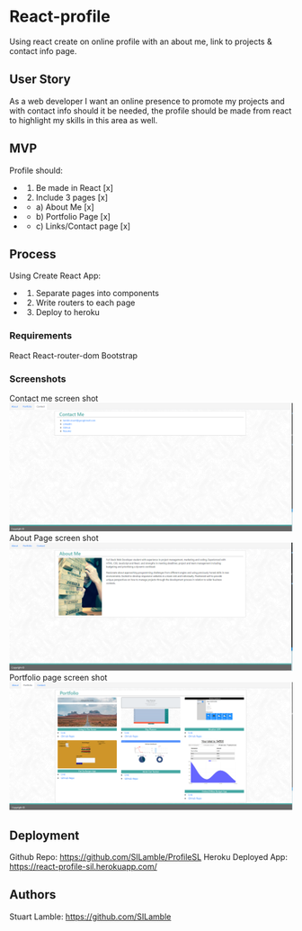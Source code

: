 # React-profile

Using react create on online profile with an about me, link to projects & contact info page.

## User Story

As a web developer I want an online presence to promote my projects and with contact info should it be needed, the profile should be made from react to highlight my skills in this area as well.

## MVP

Profile should:
* 1) Be made in React [x]
* 2) Include 3 pages [x]
* * a) About Me [x]
* * b) Portfolio Page [x]
* * c) Links/Contact page [x]

## Process

Using Create React App:

* 1) Separate pages into components
* 2) Write routers to each page
* 3) Deploy to heroku


### Requirements

React
React-router-dom
Bootstrap

### Screenshots

Contact me screen shot
![Contact me page screen shot](https://github.com/SILamble/React-Profile/blob/master/public/Assets/Contact-page-capt.PNG)
About Page screen shot
![About Page screen shot](https://github.com/SILamble/React-Profile/blob/master/public/Assets/Home-page-capt.PNG)
Portfolio page screen shot
![Portfolio page screen shot](https://github.com/SILamble/React-Profile/blob/master/public/Assets/Port-page-capt.PNG)


## Deployment

Github Repo: https://github.com/SILamble/ProfileSL
Heroku Deployed App: https://react-profile-sil.herokuapp.com/

## Authors

Stuart Lamble: https://github.com/SILamble
